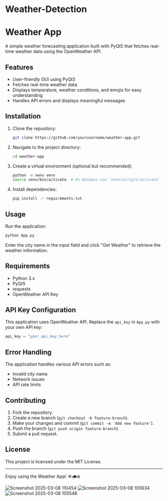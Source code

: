 # Weather-Detection
# Weather App

A simple weather forecasting application built with PyQt5 that fetches real-time weather data using the OpenWeather API.

## Features
- User-friendly GUI using PyQt5
- Fetches real-time weather data
- Displays temperature, weather conditions, and emojis for easy understanding
- Handles API errors and displays meaningful messages

## Installation

1. Clone the repository:
   ```bash
   git clone https://github.com/yourusername/weather-app.git
   ```
2. Navigate to the project directory:
   ```bash
   cd weather-app
   ```
3. Create a virtual environment (optional but recommended):
   ```bash
   python -m venv venv
   source venv/bin/activate  # On Windows use `venv\Scripts\activate`
   ```
4. Install dependencies:
   ```bash
   pip install -r requirements.txt

   
   ```

## Usage

Run the application:
```bash
python App.py
```

Enter the city name in the input field and click "Get Weather" to retrieve the weather information.

## Requirements

- Python 3.x
- PyQt5
- requests
- OpenWeather API Key

## API Key Configuration
This application uses OpenWeather API. Replace the `api_key` in `App.py` with your own API key:
```python
api_key = "your_api_key_here"
```

## Error Handling
The application handles various API errors such as:
- Invalid city name
- Network issues
- API rate limits

## Contributing

1. Fork the repository.
2. Create a new branch (`git checkout -b feature-branch`).
3. Make your changes and commit (`git commit -m 'Add new feature'`).
4. Push the branch (`git push origin feature-branch`).
5. Submit a pull request.

## License

This project is licensed under the MIT License.

---

Enjoy using the Weather App! ☀️🌧️❄️

![Screenshot 2025-03-08 110454](https://github.com/user-attachments/assets/5545f5e8-fe18-4695-8e6c-6b08a3e83043)
![Screenshot 2025-03-08 105634](https://github.com/user-attachments/assets/78f63e9a-db2b-49b8-963f-3c0785ee3c5d)
![Screenshot 2025-03-08 105548](https://github.com/user-attachments/assets/4811de1a-4a35-4dc5-9a57-2d6ad72459e1)



